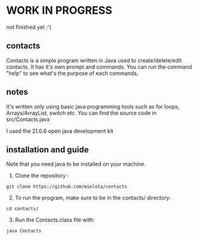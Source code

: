 # WORK IN PROGRESS 
not finished yet :'(

## contacts
Contacts is a simple program written in Java used to create/delete/edit contacts.
It has it's own prompt and commands. 
You can run the command "help" to see what's the purpose of each commands.

## notes
It's written only using basic java programming tools such as for loops, Arrays/ArrayList, switch etc.
You can find the source code in src/Contacts.java

I used the 21.0.6 open java development kit

## installation and guide

Note that you need java to be installed on your machine.

1. Clone the repository : 
```
git clone https://github.com/mielota/contacts
```

2. To run the program, make sure to be in the contacts/ directory:
```
cd contacts/
```

3. Run the Contacts.class file with:
```
java Contacts
```

